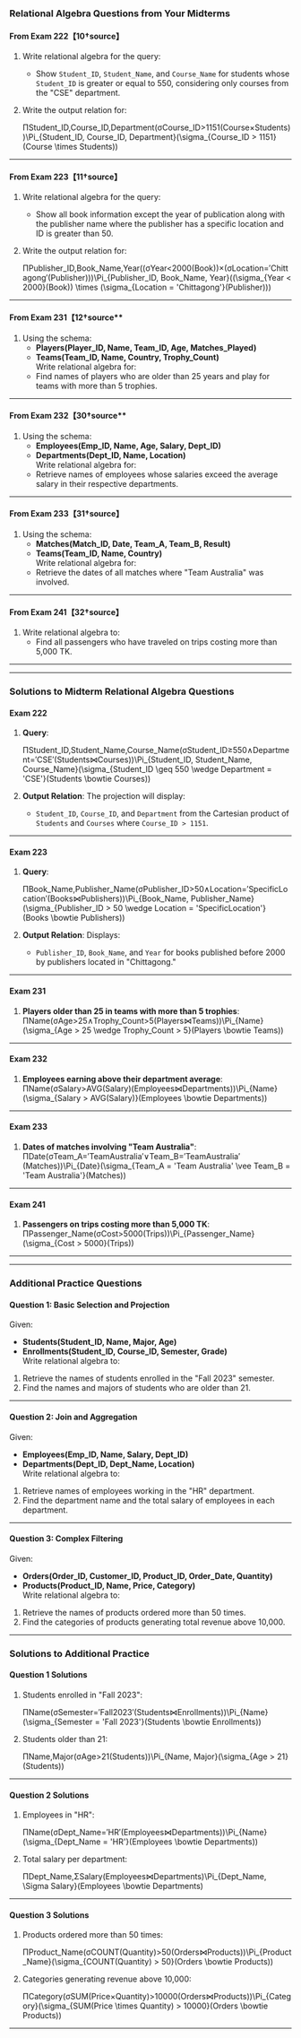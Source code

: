 
### **Relational Algebra Questions from Your Midterms**

#### **From Exam 222**【10†source】

1. Write relational algebra for the query:
    
    - Show `Student_ID`, `Student_Name`, and `Course_Name` for students whose `Student_ID` is greater or equal to 550, considering only courses from the "CSE" department.
2. Write the output relation for:
    
    ΠStudent_ID,Course_ID,Department(σCourse_ID>1151(Course×Students))\Pi_{Student\_ID, Course\_ID, Department}(\sigma_{Course\_ID > 1151} (Course \times Students))

---

#### **From Exam 223**【11†source】

1. Write relational algebra for the query:
    
    - Show all book information except the year of publication along with the publisher name where the publisher has a specific location and ID is greater than 50.
2. Write the output relation for:
    
    ΠPublisher_ID,Book_Name,Year((σYear<2000(Book))×(σLocation=′Chittagong′(Publisher)))\Pi_{Publisher\_ID, Book\_Name, Year}((\sigma_{Year < 2000}(Book)) \times (\sigma_{Location = 'Chittagong'}(Publisher)))

---

#### **From Exam 231**【12†source**

1. Using the schema:
    - **Players(Player_ID, Name, Team_ID, Age, Matches_Played)**
    - **Teams(Team_ID, Name, Country, Trophy_Count)**  
        Write relational algebra for:
    - Find names of players who are older than 25 years and play for teams with more than 5 trophies.

---

#### **From Exam 232**【30†source**

1. Using the schema:
    - **Employees(Emp_ID, Name, Age, Salary, Dept_ID)**
    - **Departments(Dept_ID, Name, Location)**  
        Write relational algebra for:
    - Retrieve names of employees whose salaries exceed the average salary in their respective departments.

---

#### **From Exam 233**【31†source】

1. Using the schema:
    - **Matches(Match_ID, Date, Team_A, Team_B, Result)**
    - **Teams(Team_ID, Name, Country)**  
        Write relational algebra for:
    - Retrieve the dates of all matches where "Team Australia" was involved.

---

#### **From Exam 241**【32†source】

1. Write relational algebra to:
    - Find all passengers who have traveled on trips costing more than 5,000 TK.

---

---

### **Solutions to Midterm Relational Algebra Questions**

#### **Exam 222**

1. **Query**:
    
    ΠStudent_ID,Student_Name,Course_Name(σStudent_ID≥550∧Department=′CSE′(Students⋈Courses))\Pi_{Student\_ID, Student\_Name, Course\_Name}(\sigma_{Student\_ID \geq 550 \wedge Department = 'CSE'}(Students \bowtie Courses))
2. **Output Relation**: The projection will display:
    
    - `Student_ID`, `Course_ID`, and `Department` from the Cartesian product of `Students` and `Courses` where `Course_ID > 1151`.

---

#### **Exam 223**

1. **Query**:
    
    ΠBook_Name,Publisher_Name(σPublisher_ID>50∧Location=′SpecificLocation′(Books⋈Publishers))\Pi_{Book\_Name, Publisher\_Name}(\sigma_{Publisher\_ID > 50 \wedge Location = 'SpecificLocation'}(Books \bowtie Publishers))
2. **Output Relation**: Displays:
    
    - `Publisher_ID`, `Book_Name`, and `Year` for books published before 2000 by publishers located in "Chittagong."

---

#### **Exam 231**

1. **Players older than 25 in teams with more than 5 trophies**: ΠName(σAge>25∧Trophy_Count>5(Players⋈Teams))\Pi_{Name}(\sigma_{Age > 25 \wedge Trophy\_Count > 5}(Players \bowtie Teams))

---

#### **Exam 232**

1. **Employees earning above their department average**: ΠName(σSalary>AVG(Salary)(Employees⋈Departments))\Pi_{Name}(\sigma_{Salary > AVG(Salary)}(Employees \bowtie Departments))

---

#### **Exam 233**

1. **Dates of matches involving "Team Australia"**: ΠDate(σTeam_A=′TeamAustralia′∨Team_B=′TeamAustralia′(Matches))\Pi_{Date}(\sigma_{Team\_A = 'Team Australia' \vee Team\_B = 'Team Australia'}(Matches))

---

#### **Exam 241**

1. **Passengers on trips costing more than 5,000 TK**: ΠPassenger_Name(σCost>5000(Trips))\Pi_{Passenger\_Name}(\sigma_{Cost > 5000}(Trips))

---

---

### **Additional Practice Questions**

#### **Question 1: Basic Selection and Projection**

Given:

- **Students(Student_ID, Name, Major, Age)**
- **Enrollments(Student_ID, Course_ID, Semester, Grade)**  
    Write relational algebra to:

1. Retrieve the names of students enrolled in the "Fall 2023" semester.
2. Find the names and majors of students who are older than 21.

---

#### **Question 2: Join and Aggregation**

Given:

- **Employees(Emp_ID, Name, Salary, Dept_ID)**
- **Departments(Dept_ID, Dept_Name, Location)**  
    Write relational algebra to:

1. Retrieve names of employees working in the "HR" department.
2. Find the department name and the total salary of employees in each department.

---

#### **Question 3: Complex Filtering**

Given:

- **Orders(Order_ID, Customer_ID, Product_ID, Order_Date, Quantity)**
- **Products(Product_ID, Name, Price, Category)**  
    Write relational algebra to:

1. Retrieve the names of products ordered more than 50 times.
2. Find the categories of products generating total revenue above 10,000.

---

### **Solutions to Additional Practice**

#### **Question 1 Solutions**

1. Students enrolled in "Fall 2023":
    
    ΠName(σSemester=′Fall2023′(Students⋈Enrollments))\Pi_{Name}(\sigma_{Semester = 'Fall 2023'}(Students \bowtie Enrollments))
2. Students older than 21:
    
    ΠName,Major(σAge>21(Students))\Pi_{Name, Major}(\sigma_{Age > 21}(Students))

---

#### **Question 2 Solutions**

1. Employees in "HR":
    
    ΠName(σDept_Name=′HR′(Employees⋈Departments))\Pi_{Name}(\sigma_{Dept\_Name = 'HR'}(Employees \bowtie Departments))
2. Total salary per department:
    
    ΠDept_Name,ΣSalary(Employees⋈Departments)\Pi_{Dept\_Name, \Sigma Salary}(Employees \bowtie Departments)

---

#### **Question 3 Solutions**

1. Products ordered more than 50 times:
    
    ΠProduct_Name(σCOUNT(Quantity)>50(Orders⋈Products))\Pi_{Product\_Name}(\sigma_{COUNT(Quantity) > 50}(Orders \bowtie Products))
2. Categories generating revenue above 10,000:
    
    ΠCategory(σSUM(Price×Quantity)>10000(Orders⋈Products))\Pi_{Category}(\sigma_{SUM(Price \times Quantity) > 10000}(Orders \bowtie Products))

---
